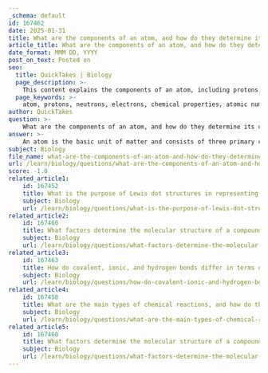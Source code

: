 ```yaml
---
_schema: default
id: 167462
date: 2025-01-31
title: What are the components of an atom, and how do they determine its chemical properties?
article_title: What are the components of an atom, and how do they determine its chemical properties?
date_format: MMM DD, YYYY
post_on_text: Posted on
seo:
  title: QuickTakes | Biology
  page_description: >-
    This content explains the components of an atom, including protons, neutrons, and electrons, and how these components determine the atom's chemical properties, reactivity, and bonding behavior.
  page_keywords: >-
    atom, protons, neutrons, electrons, chemical properties, atomic number, electron configuration, isotopes, chemical bonds, periodic table, reactivity, valence electrons
author: QuickTakes
question: >-
    What are the components of an atom, and how do they determine its chemical properties?
answer: >-
    An atom is the basic unit of matter and consists of three primary components: protons, neutrons, and electrons. Each of these components plays a crucial role in determining the atom's chemical properties.\n\n### Components of an Atom:\n\n1. **Protons**:\n   - Protons are positively charged particles located in the nucleus of the atom.\n   - The number of protons in an atom defines its atomic number, which in turn identifies the element. For example, a sodium atom (Na) has 11 protons.\n   - The atomic number is fundamental in determining the chemical properties of an element, as it influences the electron configuration.\n\n2. **Neutrons**:\n   - Neutrons are neutral particles also found in the nucleus.\n   - They contribute to the atomic mass of the atom but do not affect its charge.\n   - The number of neutrons can vary among atoms of the same element, resulting in different isotopes. Isotopes can have different stability and reactivity, which can influence the chemical behavior of the element.\n\n3. **Electrons**:\n   - Electrons are negatively charged particles that orbit the nucleus in various energy levels or shells.\n   - In a neutral atom, the number of electrons equals the number of protons.\n   - The arrangement of electrons, particularly the valence electrons (those in the outermost shell), is critical in determining how an atom interacts with other atoms. This arrangement dictates the types of chemical bonds the atom can form, such as covalent or ionic bonds.\n\n### Influence on Chemical Properties:\n\n- **Electron Configuration**: The distribution of electrons among the various orbitals determines an atom's reactivity and the types of bonds it can form. Atoms tend to react in ways that allow them to achieve a full outer shell of electrons, often following the octet rule, which states that atoms are most stable when they have eight electrons in their valence shell.\n\n- **Chemical Bonds**: The way atoms bond with each other—through covalent bonds (sharing electrons) or ionic bonds (transferring electrons)—is influenced by their electron configurations. For example, elements in the same group of the periodic table often exhibit similar chemical properties due to their similar valence electron configurations.\n\n- **Periodic Trends**: The periodic table organizes elements based on their atomic number, revealing trends in chemical properties. Elements with similar valence electron configurations are grouped together, leading to similar reactivity and bonding characteristics.\n\nIn summary, the components of an atom—protons, neutrons, and electrons—are fundamental to understanding its chemical properties. The atomic structure, particularly the arrangement of electrons, dictates how an atom interacts with others, influencing its reactivity, the types of bonds it can form, and its overall behavior in chemical reactions.
subject: Biology
file_name: what-are-the-components-of-an-atom-and-how-do-they-determine-its-chemical-properties.md
url: /learn/biology/questions/what-are-the-components-of-an-atom-and-how-do-they-determine-its-chemical-properties
score: -1.0
related_article1:
    id: 167452
    title: What is the purpose of Lewis dot structures in representing molecules?
    subject: Biology
    url: /learn/biology/questions/what-is-the-purpose-of-lewis-dot-structures-in-representing-molecules
related_article2:
    id: 167460
    title: What factors determine the molecular structure of a compound?
    subject: Biology
    url: /learn/biology/questions/what-factors-determine-the-molecular-structure-of-a-compound
related_article3:
    id: 167463
    title: How do covalent, ionic, and hydrogen bonds differ in terms of strength and stability?
    subject: Biology
    url: /learn/biology/questions/how-do-covalent-ionic-and-hydrogen-bonds-differ-in-terms-of-strength-and-stability
related_article4:
    id: 167458
    title: What are the main types of chemical reactions, and how do they differ?
    subject: Biology
    url: /learn/biology/questions/what-are-the-main-types-of-chemical-reactions-and-how-do-they-differ
related_article5:
    id: 167460
    title: What factors determine the molecular structure of a compound?
    subject: Biology
    url: /learn/biology/questions/what-factors-determine-the-molecular-structure-of-a-compound
---
```


&nbsp;
